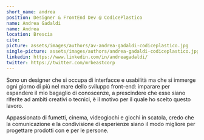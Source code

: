 ```yaml
---
short_name: andrea
position: Designer & FrontEnd Dev @ CodicePlastico
name: Andrea Gadaldi
name: Andrea
location: Brescia
cite:
picture: assets/images/authors/av-andrea-gadaldi-codiceplastico.jpg
single-picture: assets/images/authors/andrea-gadaldi-codiceplastico.jpg
linkedin: https://www.linkedin.com/in/andreagadaldi/
twitter: https://twitter.com/mrbeastcorp
---
```

<p>Sono un designer che si occupa di interfacce e usabilità ma che si immerge ogni giorno di più nel mare dello sviluppo front-end: imparare per espandere il mio bagaglio di conoscenze, a prescindere che esse siano riferite ad ambiti creativi o tecnici, è il motivo per il quale ho scelto questo lavoro.</p>
<p>Appassionato di fumetti, cinema, videogiochi e giochi in scatola, credo che la comunicazione e la condivisione di esperienze siano il modo migliore per progettare prodotti con e per le persone.</p>

